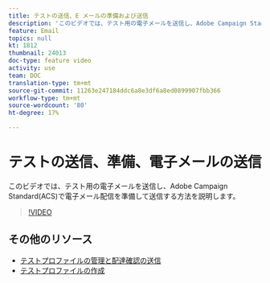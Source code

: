 ```yaml
---
title: テストの送信、E メールの準備および送信
description: 'このビデオでは、テスト用の電子メールを送信し、Adobe Campaign Standard(ACS)で電子メール配信を準備して送信する方法を説明します。 '
feature: Email
topics: null
kt: 1812
thumbnail: 24013
doc-type: feature video
activity: use
team: DOC
translation-type: tm+mt
source-git-commit: 11263e247184ddc6a8e3df6a8ed0899907fbb366
workflow-type: tm+mt
source-wordcount: '80'
ht-degree: 17%

---
```



# テストの送信、準備、電子メールの送信

このビデオでは、テスト用の電子メールを送信し、Adobe Campaign Standard(ACS)で電子メール配信を準備して送信する方法を説明します。

>[!VIDEO](https://video.tv.adobe.com/v/24013/)

## その他のリソース

* [テストプロファイルの管理と配達確認の送信](https://docs.adobe.com/content/help/en/campaign-standard/using/testing-and-sending/preparing-and-testing-messages/managing-test-profiles-and-sending-proofs.html)
* [テストプロファイルの作成](/help/profiles-and-audiences/creating-a-profile.md)

